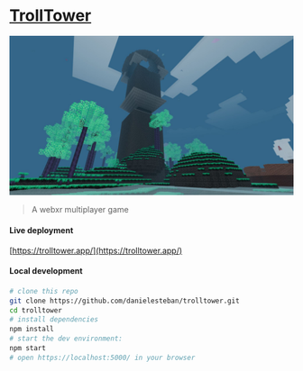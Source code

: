 [TrollTower](https://trolltower.app/)
==

[![screenshot](screenshot.jpg)](https://trolltower.app/)

> A webxr multiplayer game

#### Live deployment

[https://trolltower.app/](https://trolltower.app/)


#### Local development

```bash
# clone this repo
git clone https://github.com/danielesteban/trolltower.git
cd trolltower
# install dependencies
npm install
# start the dev environment:
npm start
# open https://localhost:5000/ in your browser
```
